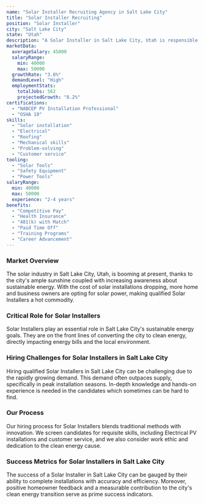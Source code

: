 ```yaml
---
name: "Solar Installer Recruiting Agency in Salt Lake City"
title: "Solar Installer Recruiting"
position: "Solar Installer"
city: "Salt Lake City"
state: "Utah"
description: "A Solar Installer in Salt Lake City, Utah is responsible for installing, maintaining, and repairing solar panel systems on rooftops or other structures."
marketData:
  averageSalary: 45000
  salaryRange:
    min: 40000
    max: 50000
  growthRate: "3.8%"
  demandLevel: "High"
  employmentStats:
    totalJobs: 562
    projectedGrowth: "8.2%"
certifications:
  - "NABCEP PV Installation Professional"
  - "OSHA 10"
skills:
  - "Solar installation"
  - "Electrical"
  - "Roofing"
  - "Mechanical skills"
  - "Problem-solving"
  - "Customer service"
tooling:
  - "Solar Tools"
  - "Safety Equipment"
  - "Power Tools"
salaryRange:
  min: 40000
  max: 50000
  experience: "2-4 years"
benefits:
  - "Competitive Pay"
  - "Health Insurance"
  - "401(k) with Match"
  - "Paid Time Off"
  - "Training Programs"
  - "Career Advancement"
---
```


### Market Overview
The solar industry in Salt Lake City, Utah, is booming at present, thanks to the city's ample sunshine coupled with increasing awareness about sustainable energy. With the cost of solar installations dropping, more home and business owners are opting for solar power, making qualified Solar Installers a hot commodity.

### Critical Role for Solar Installers
Solar Installers play an essential role in Salt Lake City's sustainable energy goals. They are on the front lines of converting the city to clean energy, directly impacting energy bills and the local environment.

### Hiring Challenges for Solar Installers in Salt Lake City
Hiring qualified Solar Installers in Salt Lake City can be challenging due to the rapidly growing demand. This demand often outpaces supply, specifically in peak installation seasons. In-depth knowledge and hands-on experience is needed in the candidates which sometimes can be hard to find.

### Our Process
Our hiring process for Solar Installers blends traditional methods with innovation. We screen candidates for requisite skills, including Electrical PV installations and customer service, and we also consider work ethic and dedication to the clean energy cause.

### Success Metrics for Solar Installers in Salt Lake City
The success of a Solar Installer in Salt Lake City can be gauged by their ability to complete installations with accuracy and efficiency. Moreover, positive homeowner feedback and a measurable contribution to the city's clean energy transition serve as prime success indicators.